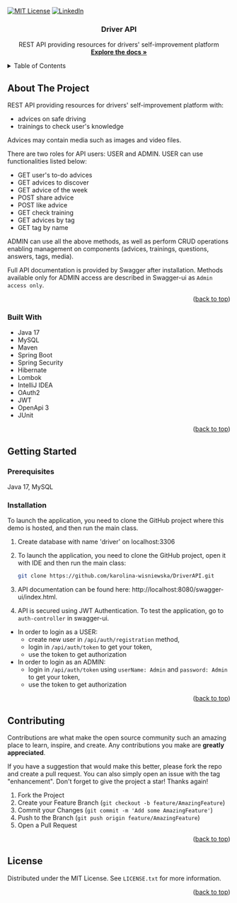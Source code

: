 <a id="readme-top"></a>
<!-- PROJECT SHIELDS -->
<!--
*** I'm using markdown "reference style" links for readability.
*** Reference links are enclosed in brackets [ ] instead of parentheses ( ).
*** See the bottom of this document for the declaration of the reference variables
*** for contributors-url, forks-url, etc. This is an optional, concise syntax you may use.
*** https://www.markdownguide.org/basic-syntax/#reference-style-links
-->

[![MIT License][license-shield]][license-url]
[![LinkedIn][linkedin-shield]][linkedin-url]
<div align="center">
<h3 align="center">Driver API</h3>
  <p align="center">
    REST API providing resources for drivers' self-improvement platform 
    <br />
    <a href="https://github.com/karolina-wisniewska/DriverAPI"><strong>Explore the docs »</strong></a>
    <br />
  </p>
</div>

<!-- TABLE OF CONTENTS -->
<details>
  <summary>Table of Contents</summary>
  <ol>
    <li>
      <a href="#about-the-project">About The Project</a>
      <ul>
        <li><a href="#built-with">Built With</a></li>
      </ul>
    </li>
    <li>
      <a href="#getting-started">Getting Started</a>
      <ul>
        <li><a href="#prerequisites">Prerequisites</a></li>
        <li><a href="#installation">Installation</a></li>
      </ul>
    </li>
    <li><a href="#contributing">Contributing</a></li>
    <li><a href="#license">License</a></li>
  </ol>
</details>


<a name="about-the-project"></a>
<!-- ABOUT THE PROJECT -->
## About The Project

REST API providing resources for drivers' self-improvement platform with:
- advices on safe driving 
- trainings to check user's knowledge

Advices may contain media such as images and video files.

There are two roles for API users: USER and ADMIN.
USER can use functionalities listed below:
- GET user's to-do advices
- GET advices to discover
- GET advice of the week
- POST share advice
- POST like advice
- GET check training
- GET advices by tag
- GET tag by name

ADMIN can use all the above methods, as well as perform CRUD operations enabling management on components (advices, trainings, questions, answers, tags, media).

Full API documentation is provided by Swagger after installation. Methods available only for ADMIN access are described in Swagger-ui as `Admin access only`. 

<p align="right">(<a href="#readme-top">back to top</a>)</p>

<a id="built-with"></a>
### Built With
* Java 17
* MySQL
* Maven
* Spring Boot
* Spring Security
* Hibernate
* Lombok
* IntelliJ IDEA
* OAuth2
* JWT
* OpenApi 3
* JUnit
<p align="right">(<a href="#readme-top">back to top</a>)</p>

<a id="getting-started"></a>
<!-- GETTING STARTED -->
## Getting Started
<a id="prerequisities"></a>
### Prerequisites
Java 17, MySQL

<a id="installation"></a>
### Installation

To launch the application, you need to clone the GitHub project where this demo is hosted, and then run the main class.

1. Create database with name 'driver' on localhost:3306 

2. To launch the application, you need to clone the GitHub project, open it with IDE and then run the main class:
   ```sh
   git clone https://github.com/karolina-wisniewska/DriverAPI.git
   ```
   
3. API documentation can be found here: http://localhost:8080/swagger-ui/index.html.

4. API is secured using JWT Authentication. To test the application, go to `auth-controller` in swagger-ui.
- In order to login as a USER:
  - create new user in `/api/auth/registration` method,
  - login in `/api/auth/token` to get your token,
  - use the token to get authorization 
- In order to login as an ADMIN:
   - login in `/api/auth/token` using `userName: Admin` and `password: Admin` to get your token,
   - use the token to get authorization

<p align="right">(<a href="#readme-top">back to top</a>)</p>

<a id="contributing"></a>
<!-- CONTRIBUTING -->
## Contributing

Contributions are what make the open source community such an amazing place to learn, inspire, and create. Any contributions you make are **greatly appreciated**.

If you have a suggestion that would make this better, please fork the repo and create a pull request. You can also simply open an issue with the tag "enhancement".
Don't forget to give the project a star! Thanks again!

1. Fork the Project
2. Create your Feature Branch (`git checkout -b feature/AmazingFeature`)
3. Commit your Changes (`git commit -m 'Add some AmazingFeature'`)
4. Push to the Branch (`git push origin feature/AmazingFeature`)
5. Open a Pull Request

<p align="right">(<a href="#readme-top">back to top</a>)</p>

<a id="license"></a>
<!-- LICENSE -->
## License

Distributed under the MIT License. See `LICENSE.txt` for more information.

<p align="right">(<a href="#readme-top">back to top</a>)</p>


<!-- MARKDOWN LINKS & IMAGES -->
<!-- https://www.markdownguide.org/basic-syntax/#reference-style-links -->
[license-shield]: https://img.shields.io/github/license/othneildrew/Best-README-Template.svg?style=for-the-badge
[license-url]: https://github.com/othneildrew/Best-README-Template/blob/master/LICENSE.txt
[linkedin-shield]: https://img.shields.io/badge/-LinkedIn-black.svg?style=for-the-badge&logo=linkedin&colorB=555
[linkedin-url]: https://linkedin.com/in/karolina-wi

